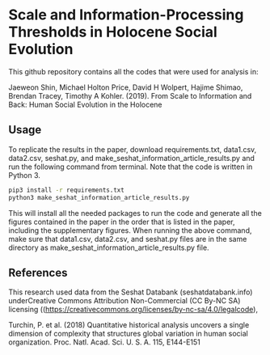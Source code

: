 # Scale and Information-Processing Thresholds in Holocene Social Evolution


This github repository contains all the codes that were used for analysis in:

Jaeweon Shin, Michael Holton Price, David H Wolpert, Hajime Shimao, Brendan Tracey, Timothy A Kohler. (2019). From Scale to Information and Back: Human Social Evolution in the Holocene

## Usage

To replicate the results in the paper, download requirements.txt, data1.csv, data2.csv, seshat.py, and make_seshat_information_article_results.py and run the following command from terminal. Note that the code is written in Python 3.

```bash
pip3 install -r requirements.txt
python3 make_seshat_information_article_results.py
```

This will install all the needed packages to run the code and generate all the figures contained in the paper in the order that is listed in the paper, including the supplementary figures. When running the above command, make sure that data1.csv, data2.csv, and seshat.py files are in the same directory as make_seshat_information_article_results.py file.

## References
This research used data from the Seshat Databank (seshatdatabank.info) underCreative Commons Attribution Non-Commercial (CC By-NC SA) licensing ((https://creativecommons.org/licenses/by-nc-sa/4.0/legalcode),

Turchin, P. et al. (2018) Quantitative historical analysis uncovers a single dimension of complexity that structures global variation in human social organization. Proc. Natl. Acad. Sci. U. S. A. 115, E144-E151
